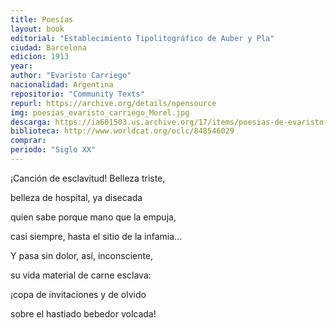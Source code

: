 ```yaml
---
title: Poesías
layout: book
editorial: "Establecimiento Tipolitográfico de Auber y Pla"
ciudad: Barcelona 
edicion: 1913
year: 
author: "Evaristo Carriego"
nacionalidad: Argentina
repositorio: "Community Texts"
repurl: https://archive.org/details/opensource
img: poesias_evaristo_carriego_Morel.jpg
descarga: https://ia601503.us.archive.org/17/items/poesias-de-evaristo-carriego/Poes%C3%ADas%20de%20Evaristo%20Carriego.pdf 
biblioteca: http://www.worldcat.org/oclc/848546029
comprar: 
periodo: "Siglo XX"
---
```

 

¡Canción de esclavitud! Belleza triste, 
 
belleza de hospital, ya disecada
 
quien sabe porque mano que la empuja,
 
casi siempre, hasta el sitio de la infamia...
 
Y pasa sin dolor, así, inconsciente, 
 
su vida material de carne esclava: 
 
¡copa de invitaciones y de olvido
 
sobre el hastiado bebedor volcada!

